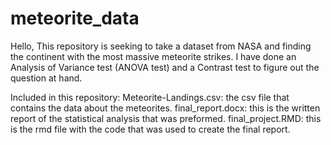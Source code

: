 # meteorite_data

Hello, 
This repository is seeking to take a dataset from NASA and finding the continent with the most massive
meteorite strikes. I have done an Analysis of Variance test (ANOVA test) and a Contrast test to figure out 
the question at hand.

Included in this repository:
Meteorite-Landings.csv: the csv file that contains the data about the meteorites.
final_report.docx: this is the written report of the statistical analysis that was preformed.
final_project.RMD: this is the rmd file with the code that was used to create the final report.
